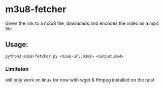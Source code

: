 # m3u8-fetcher
Given the link to a m3u8 file, downloads and encodes the video as a mp4 file

## Usage: 
    python3 m3u8-fetcher.py <m3u8-url.m3u8> <output.mp4>
 
### Limitaion
will only work on linux for now with wget & ffmpeg installed on the host


